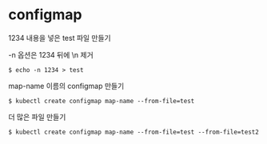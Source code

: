 # configmap

1234 내용을 넣은 test 파일 만들기

-n 옵션은 1234 뒤에 \n 제거

```
$ echo -n 1234 > test
```

map-name 이름의 configmap 만들기

```
$ kubectl create configmap map-name --from-file=test
```

더 많은 파일 만들기

```
$ kubectl create configmap map-name --from-file=test --from-file=test2
```
